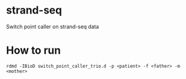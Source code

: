 # strand-seq
Switch point caller on strand-seq data

# How to run
```
rdmd -IBioD switch_point_caller_trio.d -p <patient> -f <father> -m <mother>
```
